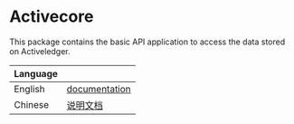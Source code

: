 # Activecore

This package contains the basic API application to access the data stored on Activeledger.

|Language| |
|--------|-|
|English| [documentation](https://github.com/activeledger/activeledger/docs/en-gb/core.md.md)|
|Chinese| [说明文档](https://github.com/activeledger/activeledger/docs/docs/zh-cn/core.md)|
